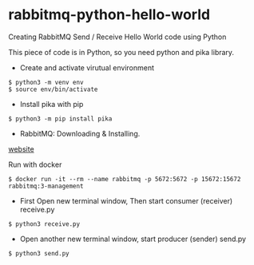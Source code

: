 # rabbitmq-python-hello-world

Creating RabbitMQ Send / Receive Hello World code using Python

This piece of code is in Python, so you need python and pika library.

* Create and activate virutual environment

```
$ python3 -m venv env
$ source env/bin/activate
```

* Install pika with pip

```$ python3 -m pip install pika```


* RabbitMQ: Downloading & Installing.

[website](https://www.rabbitmq.com/download.html)

Run with docker 

```$ docker run -it --rm --name rabbitmq -p 5672:5672 -p 15672:15672 rabbitmq:3-management```

* First Open new terminal window, Then start consumer (receiver) receive.py 

```$ python3 receive.py```

* Open another new terminal window, start producer (sender) send.py

```$ python3 send.py```


